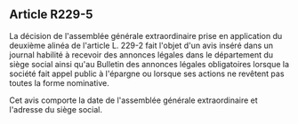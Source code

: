 Article R229-5
----
La décision de l'assemblée générale extraordinaire prise en application du
deuxième alinéa de l'article L. 229-2 fait l'objet d'un avis inséré dans un
journal habilité à recevoir des annonces légales dans le département du siège
social ainsi qu'au Bulletin des annonces légales obligatoires lorsque la société
fait appel public à l'épargne ou lorsque ses actions ne revêtent pas toutes la
forme nominative.

Cet avis comporte la date de l'assemblée générale extraordinaire et l'adresse du
siège social.
